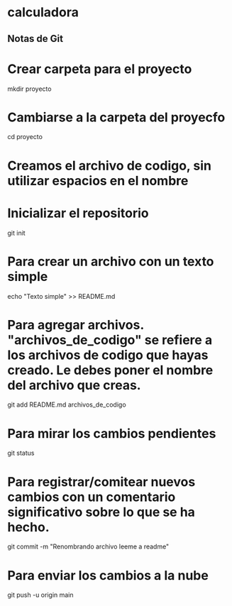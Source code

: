 # calculadora

## Notas de Git

# Crear carpeta para el proyecto
mkdir proyecto

# Cambiarse a la carpeta del proyecfo
cd proyecto

# Creamos el archivo de codigo, sin utilizar espacios en el nombre

# Inicializar el repositorio
git init

# Para crear un archivo con un texto simple
echo "Texto simple" >> README.md

# Para agregar archivos. "archivos_de_codigo" se refiere a los archivos de codigo que hayas creado. Le debes poner el nombre del archivo que creas.
git add README.md archivos_de_codigo

# Para mirar los cambios pendientes
git status

# Para registrar/comitear nuevos cambios con un comentario significativo sobre lo que se ha hecho.
git commit -m "Renombrando archivo leeme a readme"

# Para enviar los cambios a la nube
git push -u origin main